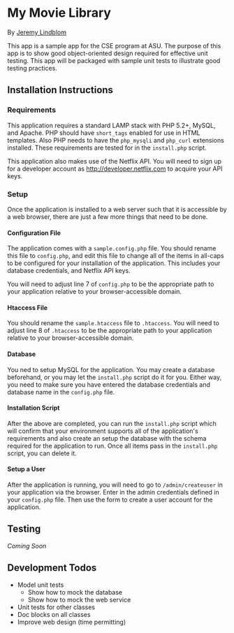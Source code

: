 # My Movie Library

By [Jeremy Lindblom](http://webdevilaz.com)

This app is a sample app for the CSE program at ASU. The purpose of this app is
to show good object-oriented design required for effective unit testing. This
app will be packaged with sample unit tests to illustrate good testing
practices.

## Installation Instructions

### Requirements

This application requires a standard LAMP stack with PHP 5.2+, MySQL, and
Apache. PHP should have `short_tags` enabled for use in HTML templates. Also PHP
needs to have the `php_mysqli` and `php_curl` extensions installed. These
requirements are tested for in the `install.php` script.

This application also makes use of the Netflix API. You will need to sign up for
a developer account as <http://developer.netflix.com> to acquire your API keys.

### Setup

Once the application is installed to a web server such that it is accessible by
a web browser, there are just a few more things that need to be done.

#### Configuration File

The application comes with a `sample.config.php` file. You should rename this
file to `config.php`, and edit this file to change all of the items in all-caps
to be configured for your installation of the application. This includes your
database credentials, and Netflix API keys.

You will need to adjust line 7 of `config.php` to be the appropriate path to
your application relative to your browser-accessible domain.

#### Htaccess File

You should rename the `sample.htaccess` file to `.htaccess`. You will need to
adjust line 8 of `.htaccess` to be the appropriate path to your application
relative to your browser-accessible domain.

#### Database

You ned to setup MySQL for the application. You may create a database
beforehand, or you may let the `install.php` script do it for you. Either way,
you need to make sure you have entered the database credentials and database
name in the `config.php` file.

#### Installation Script

After the above are completed, you can run the `install.php` script which will
confirm that your environment supports all of the application's requirements and
also create an setup the database with the schema required for the application
to run. Once all items pass in the `install.php` script, you can delete it.

#### Setup a User

After the application is running, you will need to go to `/admin/createuser` in
your application via the browser. Enter in the admin credentials defined in your
`config.php` file. Then use the form to create a user account for the
application.

## Testing

*Coming Soon*

## Development Todos

- Model unit tests
    - Show how to mock the database
    - Show how to mock the web service
- Unit tests for other classes
- Doc blocks on all classes
- Improve web design (time permitting)
